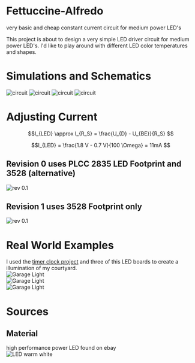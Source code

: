 # Fettuccine-Alfredo
very basic and cheap constant current circuit for medium power LED's

This project is about to design a very simple LED driver circuit for medium power LED's. I'd like to play around with different LED color temperatures and shapes. 

# Simulations and Schematics
![circuit](./Images/SpiceResults3.png)
![circuit](./Images/SpiceResults1.png)
![circuit](./Images/SpiceResults2.png)
![circuit](./Images/Schematic1.png)

# Adjusting Current
```math
I_{LED} \approx I_{R_S} = \frac{U_{D} - U_{BE}}{R_S}  
```
```math
I_{LED} = \frac{1.8 V - 0.7 V}{100 \Omega} = 11mA  
```

## Revision 0 uses PLCC 2835 LED Footprint and 3528 (alternative)
![rev 0.1](./Images/CC_LED_Driver_rev_01.png)

## Revision 1 uses 3528 Footprint only
![rev 0.1](./Images/CC_LED_Driver_rev_10.png)

# Real World Examples
I used the [timer clock project](https://github.com/LMWB/Cannelloni-al-Forno) and three of this LED boards to create a illumination of my courtyard.  
![Garage Light](Images/IMG_7542.jpg)  
![Garage Light](Images/IMG_7544.jpg)  
![Garage Light](Images/IMG_7546.jpg)  

# Sources
## Material
high performance power LED found on ebay  
![LED warm white](Images/led-ebay.PNG)
